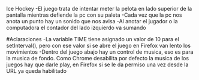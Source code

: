 Ice Hockey
-El juego trata de intentar meter la pelota en lado superior de la pantalla mientras defiende la pc con su paleta
-Cada vez que la pc nos anota un punto hay un sonido que nos avisa
-Al anotar el jugador o la computadora el contador del lado izquierdo va sumando

#Aclaraciones
-La variable TIME tiene asignado un valor de 10 para el setInterval(), pero con ese valor si se abre el juego en Firefox van lento los movimientos
-Dentro del juego abajo hay un control de musica, eso es para la musica de fondo. Como Chrome desabilita por defecto la musica de los juegos hay que darle play, en Firefox si se le da permiso una vez desde la URL ya queda habilitado